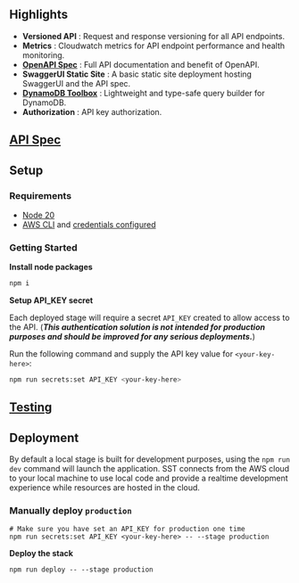 ## Highlights

- **Versioned API** : Request and response versioning for all API endpoints.
- **Metrics** : Cloudwatch metrics for API endpoint performance and health monitoring.
- **[OpenAPI Spec](doc/api-spec.md)** : Full API documentation and benefit of OpenAPI.
- **SwaggerUI Static Site** : A basic static site deployment hosting SwaggerUI and the API spec.
- **[DynamoDB Toolbox](https://www.dynamodbtoolbox.com/)** : Lightweight and type-safe query builder for DynamoDB.
- **Authorization** : API key authorization.

## [API Spec](doc/api-spec.md)

## Setup

### Requirements

- [Node 20](https://nodejs.org/en/download/package-manager/current)
- [AWS CLI](https://docs.aws.amazon.com/cli/latest/userguide/getting-started-install.html#getting-started-install-instructions) and [credentials configured](https://docs.sst.dev/advanced/iam-credentials#loading-from-a-file)

### Getting Started

**Install node packages**

```bash
npm i
```

**Setup API_KEY secret**

Each deployed stage will require a secret `API_KEY` created to allow access to the API.
(**_This authentication solution is not intended for production purposes and should be improved for any serious deployments._**)

Run the following command and supply the API key value for `<your-key-here>`:

```bash
npm run secrets:set API_KEY <your-key-here>
```

## [Testing](doc/testing.md)

## Deployment

By default a local stage is built for development purposes, using the `npm run dev` command will launch the application. SST connects from the AWS cloud to your local machine to use local code and provide a realtime development experience while resources are hosted in the cloud.

### Manually deploy `production`

```base
# Make sure you have set an API_KEY for production one time
npm run secrets:set API_KEY <your-key-here> -- --stage production
```

**Deploy the stack**

```
npm run deploy -- --stage production
```
